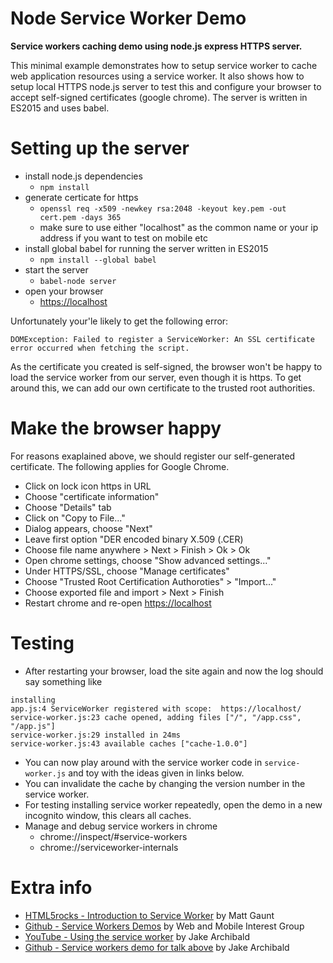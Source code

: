 # Node Service Worker Demo
**Service workers caching demo using node.js express HTTPS server.**

This minimal example demonstrates how to setup service worker to cache web application resources using a service worker.
It also shows how to setup local HTTPS node.js server to test this and configure your browser to accept self-signed
certificates (google chrome). The server is written in ES2015 and uses babel.

Setting up the server
=====================
- install node.js dependencies
  - `npm install`
- generate certicate for https
  - `openssl req -x509 -newkey rsa:2048 -keyout key.pem -out cert.pem -days 365`
  - make sure to use either "localhost" as the common name or your ip address if you want to test on mobile etc
- install global babel for running the server written in ES2015
  - `npm install --global babel`
- start the server
  - `babel-node server`
- open your browser
  - [https://localhost](https://localhost)

Unfortunately your'le likely to get the following error:

`DOMException: Failed to register a ServiceWorker: An SSL certificate error occurred when fetching the script.`

As the certificate you created is self-signed, the browser won't be happy to load the service worker from our server,
even though it is https. To get around this, we can add our own certificate to the trusted root authorities.

Make the browser happy
======================
For reasons exaplained above, we should register our self-generated certificate. The following applies for Google
Chrome.
- Click on lock icon https in URL
- Choose "certificate information"
- Choose "Details" tab
- Click on "Copy to File..."
- Dialog appears, choose "Next"
- Leave first option "DER encoded binary X.509 (.CER)
- Choose file name anywhere > Next > Finish > Ok > Ok
- Open chrome settings, choose "Show advanced settings..."
- Under HTTPS/SSL, choose "Manage certificates"
- Choose "Trusted Root Certification Authoroties" > "Import..."
- Choose exported file and import > Next > Finish
- Restart chrome and re-open [https://localhost](https://localhost)

Testing
=======
- After restarting your browser, load the site again and now the log should say something like
```
installing
app.js:4 ServiceWorker registered with scope:  https://localhost/
service-worker.js:23 cache opened, adding files ["/", "/app.css", "/app.js"]
service-worker.js:29 installed in 24ms
service-worker.js:43 available caches ["cache-1.0.0"]
```
- You can now play around with the service worker code in `service-worker.js` and toy with the ideas given in links
below.
- You can invalidate the cache by changing the version number in the service worker.
- For testing installing service worker repeatedly, open the demo in a new incognito window, this clears all caches.
- Manage and debug service workers in chrome
  - chrome://inspect/#service-workers
  - chrome://serviceworker-internals

Extra info
==========
- [HTML5rocks - Introduction to Service Worker](http://www.html5rocks.com/en/tutorials/service-worker/introduction/) by Matt Gaunt
- [Github - Service Workers Demos](https://github.com/w3c-webmob/ServiceWorkersDemos) by Web and Mobile Interest Group
- [YouTube - Using the service worker](https://www.youtube.com/watch?v=SdMxGNkZqnU) by Jake Archibald
- [Github - Service workers demo for talk above](https://github.com/jakearchibald/trained-to-thrill) by Jake Archibald